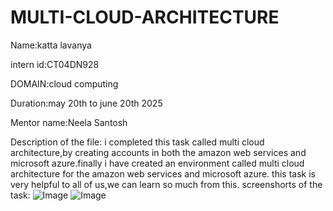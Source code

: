 # MULTI-CLOUD-ARCHITECTURE

Name:katta lavanya

intern id:CT04DN928

DOMAIN:cloud computing

Duration:may 20th to june 20th 2025

Mentor name:Neela Santosh

Description of the file:
i completed this task  called multi cloud architecture,by creating accounts in both the amazon web services and microsoft azure.finally i have created an environment called multi cloud architecture for the amazon web services and microsoft azure.
this task is very helpful to all of us,we can learn so much from this.
screenshorts of the task:
![Image](https://github.com/user-attachments/assets/8b1d2b60-757d-41e9-a5c7-ba851d13942e)
![Image](https://github.com/user-attachments/assets/82ced1b8-2ddd-48f3-abf7-a1e872f7271f)
